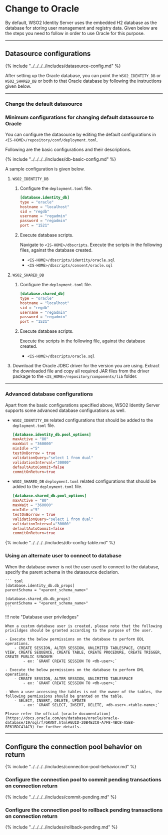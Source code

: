 # Change to Oracle

By default, WSO2 Identity Server uses the embedded H2 database as the database
for storing user management and registry data. Given below are the steps
you need to follow in order to use Oracle for this purpose.
    
---

## Datasource configurations

{% include "../../../../includes/datasource-config.md" %}
                       
After setting up the Oracle database, you can point the `WSO2_IDENTITY_DB` or 
`WSO2_SHARED_DB` or both to that Oracle database by following the instructions given below.

---

### Change the default datasource

### Minimum configurations for changing default datasource to Oracle
 
You can configure the datasource by editing the default configurations in `<IS-HOME>/repository/conf/deployment.toml`. 

Following are the basic configurations and their descriptions. 

{% include "../../../../includes/db-basic-config.md" %}
 
A sample configuration is given below.

1. `WSO2_IDENTITY_DB` 

    1. Configure the `deployment.toml` file.

        ``` toml
        [database.identity_db]
        type = "oracle"
        hostname = "localhost"
        sid = "regdb"
        username = "regadmin"
        password = "regadmin"
        port = "1521"
        ```
    
    1. Execute database scripts.
    
        Navigate to `<IS-HOME>/dbscripts`. Execute the scripts in the following files, against the database created.
        
        - `<IS-HOME>/dbscripts/identity/oracle.sql`
        - `<IS-HOME>/dbscripts/consent/oracle.sql`
        
2. `WSO2_SHARED_DB`
    
    1. Configure the `deployment.toml` file.

        ``` toml
        [database.shared_db]
        type = "oracle"
        hostname = "localhost"
        sid = "regdb"
        username = "regadmin"
        password = "regadmin"
        port = "1521"
        ```
        
    1.  Execute database scripts.
    
        Execute the scripts in the following file, against the database created.
                    
        - `<IS-HOME>/dbscripts/oracle.sql`
    
3.  Download the Oracle JDBC driver for the version you are using. Extract the downloaded file and copy all required JAR files from the driver package to the `<IS_HOME>/repository/components/lib` folder.

---
            
### Advanced database configurations

Apart from the basic configurations specified above, WSO2 Identity Server supports some advanced database configurations as well.

-	`WSO2_IDENTITY_DB` related configurations that should be added to the `deployment.toml` file.
    
	``` toml
	[database.identity_db.pool_options]
	maxActive = "80"
	maxWait = "360000"
	minIdle ="5"
	testOnBorrow = true
	validationQuery="select 1 from dual"
	validationInterval="30000"
	defaultAutoCommit=false
	commitOnReturn=true
	```
   
-	`WSO2_SHARED_DB` `deployment.toml` related configurations that should be added to the `deployment.toml` file.
	
	```toml
	[database.shared_db.pool_options]
	maxActive = "80"
	maxWait = "360000"
	minIdle ="5"
	testOnBorrow = true
	validationQuery="select 1 from dual"
	validationInterval="30000"
	defaultAutoCommit=false
	commitOnReturn=true
	```

{% include "../../../../includes/db-config-table.md" %}

### Using an alternate user to connect to database

When the database owner is not the user used to connect to the database, specify the parent schema in the datasource declarion.

	``` toml
	[database.identity_db.db_props]
	parentSchema = "<parent_schema_name>"

    [database.shared_db.db_props]
	parentSchema = "<parent_schema_name>"
	```

!!! note "Database user priviledges"

    When a custom database user is created, please note that the following privildges should be granted according to the purpose of the user.

    - Execute the below permissions on the database to perform DDL operations.
        - CREATE SESSION, ALTER SESSION, UNLIMITED TABLESPACE, CREATE VIEW, CREATE SEQUENCE, CREATE TABLE, CREATE PROCEDURE, CREATE TRIGGER, CREATE PUBLIC SYNONYM
            - ex: `GRANT CREATE SESSION TO <db-user>;`

    - Execute the below permissions on the database to perform DML operations.
        - CREATE SESSION, ALTER SESSION, UNLIMITED TABLESPACE
            - ex: `GRANT CREATE SESSION TO <db-user>;`

    - When a user accessing the tables is not the owner of the tables, the following permissions should be granted on the table.
        - SELECT, INSERT, DELETE, UPDATE
            - ex: `GRANT SELECT, INSERT, DELETE, <db-user>.<table-name>;`

    Please refer the offcial [oracle documentation](https://docs.oracle.com/en/database/oracle/oracle-database/19/sqlrf/GRANT.html#GUID-20B4E2C0-A7F8-4BC8-A5E8-BE61BDC41AC3) for further details.

---
  
## Configure the connection pool behavior on return 

{% include "../../../../includes/connection-pool-behavior.md" %}

### Configure the connection pool to commit pending transactions on connection return
        
{% include "../../../../includes/commit-pending.md" %}

### Configure the connection pool to rollback pending transactions on connection return

{% include "../../../../includes/rollback-pending.md" %}

